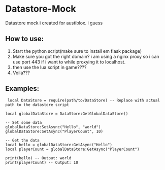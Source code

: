 # Datastore-Mock
Datastore mock i created for austiblox. i guess


## How to use:
1. Start the python script(make sure to install em flask package)
2. Make sure you got the right domain? i am using a nginx proxy so i can use port 443 if i want to while proxying it to localhost.
3. then use the lua script in game????
4. Voila???

## Examples:
 ```
  local DataStore = require(path/to/DataStore) -- Replace with actual path to the datastore script

local globalDataStore = DataStore:GetGlobalDataStore()

-- Set some data
globalDataStore:SetAsync("Hello", "world")
globalDataStore:SetAsync("PlayerCount", 10)

-- Get the data
local hello = globalDataStore:GetAsync("Hello")
local playerCount = globalDataStore:GetAsync("PlayerCount")

print(hello) -- Output: world
print(playerCount) -- Output: 10
 ```
